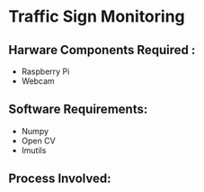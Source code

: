 # Traffic Sign Monitoring 


## Harware Components Required : 
 * Raspberry Pi
 * Webcam
    
## Software Requirements:

 * Numpy
 * Open CV
 * Imutils
 
## Process Involved: 

